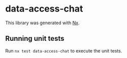 # data-access-chat

This library was generated with [Nx](https://nx.dev).

## Running unit tests

Run `nx test data-access-chat` to execute the unit tests.
